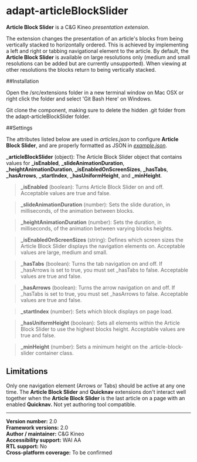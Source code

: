 # adapt-articleBlockSlider

**Article Block Slider** is a C&G Kineo *presentation extension*.

The extension changes the presentation of an article's blocks from being vertically stacked to horizontally ordered. This is achieved by implementing a left and right or tabbing navigational element to the article. By default, the **Article Block Slider** is available on large resolutions only (medium and small resolutions can be added but are currently unsupported). When viewing at other resolutions the blocks return to being vertically stacked.

##Installation

Open the /src/extensions folder in a new terminal window on Mac OSX or right click the folder and select 'Git Bash Here' on Windows.

Git clone the component, making sure to delete the hidden .git folder from the adapt-articleBlockSlider folder.

##Settings  

The attributes listed below are used in *articles.json* to configure **Article Block Slider**, and are properly formatted as JSON in [*example.json*](https://github.com/cgkineo/adapt-articleBlockSlider/blob/master/example.json).

**_articleBlockSlider** (object): The Article Block Slider object that contains values for **_isEnabled**, **_slideAnimationDuration**, **_heightAnimationDuration**, **_isEnabledOnScreenSizes**, **_hasTabs**, **_hasArrows**, **_startIndex**, **_hasUniformHeight**, and **_minHeight**.

>**_isEnabled** (boolean): Turns Article Block Slider on and off. Acceptable values are true and false.

>**_slideAnimationDuration** (number): Sets the slide duration, in milliseconds, of the animation between blocks.

>**_heightAnimationDuration** (number): Sets the duration, in milliseconds, of the animation between varying blocks heights.

>**_isEnabledOnScreenSizes** (string): Defines which screen sizes the Article Block Slider displays the navigation elements on. Acceptable values are large, medium and small.

>**_hasTabs** (boolean): Turns the tab navigation on and off. If _hasArrows is set to true, you must set _hasTabs to false. Acceptable values are true and false. 

>**_hasArrows** (boolean): Turns the arrow navigation on and off. If _hasTabs is set to true, you must set _hasArrows to false. Acceptable values are true and false. 

>**_startIndex** (number): Sets which block displays on page load.

>**_hasUniformHeight** (boolean): Sets all elements within the Article Block Slider to use the highest blocks height. Acceptable values are true and false.

>**_minHeight** (number): Sets a minimum height on the .article-block-slider container class.

## Limitations
 
Only one navigation element (Arrows or Tabs) should be active at any one time.
The **Article Block Slider** and **Quicknav** extensions don't interact well together when the **Article Block Slider** is the last article on a page with an enabled **Quicknav.**
Not yet authoring tool compatible.

----------------------------
**Version number:**  2.0  
**Framework versions:**  2.0  
**Author / maintainer:** C&G Kineo  
**Accessibility support:** WAI AA  
**RTL support:** No  
**Cross-platform coverage:** To be confirmed  
